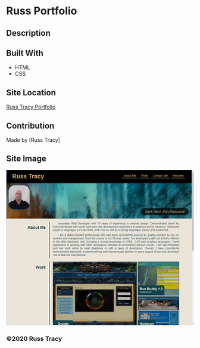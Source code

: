 # Russ Portfolio

## Description 



## Built With
* HTML
* CSS

## Site Location
[Russ Tracy Portfolio](https://russtracy.github.io/Russ-Portfolio/)

## Contribution
Made by [Russ Tracy]

## Site Image
![alt text](assets/images/PortfolioScreenShot.jpg)

### ©️2020 Russ Tracy
